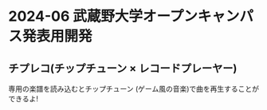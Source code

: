 # 2024-06 武蔵野大学オープンキャンパス発表用開発

## チプレコ(チップチューン × レコードプレーヤー)

専用の楽譜を読み込むとチップチューン
(ゲーム風の音楽)で曲を再生することが
できるよ!
